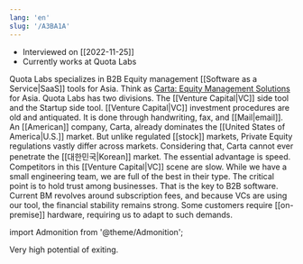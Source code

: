 ```yaml
---
lang: 'en'
slug: '/A3BA1A'
---
```


- Interviewed on [[2022-11-25]]
- Currently works at Quota Labs

Quota Labs specializes in B2B Equity management [[Software as a Service|SaaS]] tools for Asia.
Think as [Carta: Equity Management Solutions](https://carta.com/) for Asia.
Quota Labs has two divisions.
The [[Venture Capital|VC]] side tool and the Startup side tool.
[[Venture Capital|VC]] investment procedures are old and antiquated.
It is done through handwriting, fax, and [[Mail|email]].
An [[American]] company, Carta, already dominates the [[United States of America|U.S.]] market.
But unlike regulated [[stock]] markets, Private Equity regulations vastly differ across markets.
Considering that, Carta cannot ever penetrate the [[대한민국|Korean]] market.
The essential advantage is speed.
Competitors in this [[Venture Capital|VC]] scene are slow.
While we have a small engineering team, we are full of the best in their type.
The critical point is to hold trust among businesses.
That is the key to B2B software.
Current BM revolves around subscription fees, and because VCs are using our tool, the financial stability remains strong.
Some customers require [[on-premise]] hardware, requiring us to adapt to such demands.

import Admonition from '@theme/Admonition';

<Admonition type="info" title="I love my job because..." icon="💙">
Very high potential of exiting.
</Admonition>
